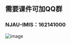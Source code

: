 ## 需要课件可加QQ群
### NJAU-IMIS：162141000
![image](https://user-images.githubusercontent.com/60532543/149772354-9cfcbe01-d066-44e6-b27e-591f1260719c.png)

